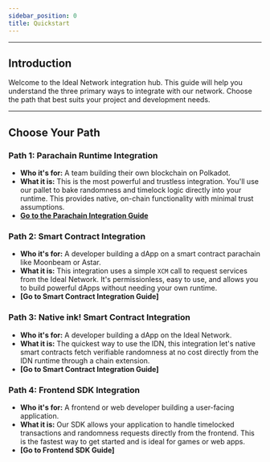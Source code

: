 ```yaml
---
sidebar_position: 0
title: Quickstart
---
```

---

## **Introduction**

Welcome to the Ideal Network integration hub. This guide will help you understand the three primary ways to integrate with our network. Choose the path that best suits your project and development needs.

---

## **Choose Your Path**

### **Path 1: Parachain Runtime Integration**
* **Who it's for:** A team building their own blockchain on Polkadot.
* **What it is:** This is the most powerful and trustless integration. You'll use our pallet to bake randomness and timelock logic directly into your runtime. This provides native, on-chain functionality with minimal trust assumptions.
* **[Go to the Parachain Integration Guide](../guides_and_tutorials/parachains/runtime_integration/parachain_runtime_integration.md)**

### **Path 2: Smart Contract Integration**
* **Who it's for:** A developer building a dApp on a smart contract parachain like Moonbeam or Astar.
* **What it is:** This integration uses a simple `XCM` call to request services from the Ideal Network. It's permissionless, easy to use, and allows you to build powerful dApps without needing your own runtime.
* **[Go to Smart Contract Integration Guide]**

### **Path 3: Native ink! Smart Contract Integration**
* **Who it's for:** A developer building a dApp on the Ideal Network.
* **What it is:** The quickest way to use the IDN, this integration let's native smart contracts fetch verifiable randomness at no cost directly from the IDN runtime through a chain extension.
* **[Go to Smart Contract Integration Guide]**

### **Path 4: Frontend SDK Integration**
* **Who it's for:** A frontend or web developer building a user-facing application.
* **What it is:** Our SDK allows your application to handle timelocked transactions and randomness requests directly from the frontend. This is the fastest way to get started and is ideal for games or web apps.
* **[Go to Frontend SDK Guide]**